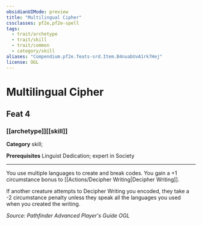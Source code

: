 ```yaml
---
obsidianUIMode: preview
title: "Multilingual Cipher"
cssclasses: pf2e,pf2e-spell
tags:
  - trait/archetype
  - trait/skill
  - trait/common
  - category/skill
aliases: "Compendium.pf2e.feats-srd.Item.B4nuabUvA1rk7Hej"
license: OGL
---
```

# Multilingual Cipher
## Feat 4
### [[archetype]][[skill]]

**Category** skill; 



**Prerequisites** Linguist Dedication; expert in Society
* * *
You use multiple languages to create and break codes. You gain a +1 circumstance bonus to [[Actions/Decipher Writing|Decipher Writing]].

If another creature attempts to Decipher Writing you encoded, they take a -2 circumstance penalty unless they speak all the languages you used when you created the writing.

*Source: Pathfinder Advanced Player's Guide*
*OGL*